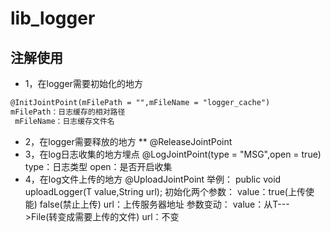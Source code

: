 # lib_logger

## 注解使用
* 1，在logger需要初始化的地方
```xml
@InitJointPoint(mFilePath = "",mFileName = "logger_cache")
mFilePath：日志缓存的相对路径
 mFileName：日志缓存文件名
```
* 2，在logger需要释放的地方
** @ReleaseJointPoint
* 3，在log日志收集的地方埋点
@LogJointPoint(type = "MSG",open = true)
type：日志类型
open：是否开启收集
* 4，在log文件上传的地方
@UploadJointPoint
举例：
public <T> void uploadLogger(T value,String url);
初始化两个参数：
value：true(上传使能)  false(禁止上传) 
url：上传服务器地址
参数变动：
value：从T--->File(转变成需要上传的文件)
url：不变
